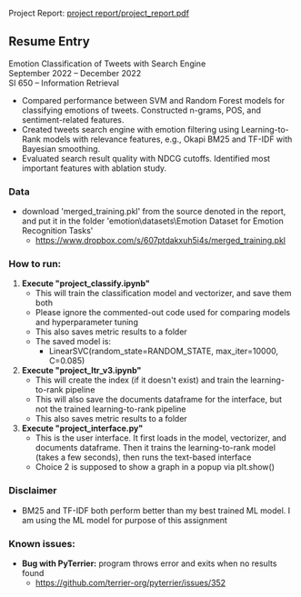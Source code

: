 
Project Report: [project report/project_report.pdf](https://github.com/Unusuala1l2e3x4/Emotion-Classification-of-Tweets-with-Search-Engine/blob/main/project%20report/project_report.pdf)


## Resume Entry
Emotion Classification of Tweets with Search Engine\
September 2022 – December 2022\
SI 650 – Information Retrieval
-	Compared performance between SVM and Random Forest models for classifying emotions of tweets. Constructed n-grams, POS, and sentiment-related features.
-	Created tweets search engine with emotion filtering using Learning-to-Rank models with relevance features, e.g., Okapi BM25 and TF-IDF with Bayesian smoothing. 
-	Evaluated search result quality with NDCG cutoffs. Identified most important features with ablation study.


### Data
- download 'merged_training.pkl' from the source denoted in the report, and put it in the folder 'emotion\datasets\Emotion Dataset for Emotion Recognition Tasks'
  - https://www.dropbox.com/s/607ptdakxuh5i4s/merged_training.pkl

### How to run:
1. **Execute "project_classify.ipynb"**
    - This will train the classification model and vectorizer, and save them both
    - Please ignore the commented-out code used for comparing models and hyperparameter tuning
    - This also saves metric results to a folder
    - The saved model is:
      - LinearSVC(random_state=RANDOM_STATE, max_iter=10000, C=0.085)
2. **Execute "project_ltr_v3.ipynb"**
    - This will create the index (if it doesn't exist) and train the learning-to-rank pipeline
    - This will also save the documents dataframe for the interface, but not the trained learning-to-rank pipeline
    - This also saves metric results to a folder
3. **Execute "project_interface.py"**
    - This is the user interface. It first loads in the model, vectorizer, and documents dataframe. Then it trains the learning-to-rank model (takes a few seconds), then runs the text-based interface
    - Choice 2 is supposed to show a graph in a popup via plt.show()



### Disclaimer
- BM25 and TF-IDF both perform better than my best trained ML model. I am using the ML model for purpose of this assignment



### Known issues:
- **Bug with PyTerrier:** program throws error and exits when no results found
  - https://github.com/terrier-org/pyterrier/issues/352


